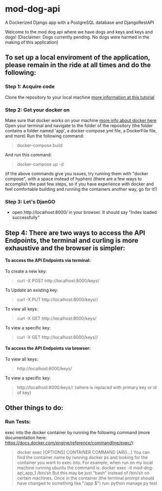 # mod-dog-api
A Dockerized Django app with a PostgreSQL database and DjangoRestAPI

Welcome to the mod dog api where we have dogs and keys and keys and dogs!
(Disclaimer: Dogs currently pending. No dogs were harmed in the making of this application)

## To set up a local enviroment of the application, please remain in the ride at all times and do the following:

### Step 1: Acquire code
Clone the repository to your local machine [more information at this tutorial](https://git-scm.com/book/en/v2/Git-Basics-Getting-a-Git-Repository)

### Step 2: Get your docker on
Make sure that docker works on your machine [more info about docker here](https://docs.docker.com/)
Open your terminal and navigate to the folder of the repository (the folder contains a folder named 'app', a docker-compose.yml file, a DockerFile file, and more)
Run the following command: 
> docker-compose build 

And run this command: 
> docker-compose up -d

(if the above commands give you issues, try running them with "docker compose", with a space instead of hyphen)
(there are a few ways to accomplish the past few steps, so if you have experience with docker and feel comfortable building and running the containers another way, go for it!)

### Step 3: Let's DjanGO
- open http://localhost:8000/ in your browser. It should say "Index loaded successfully"

## Step 4: There are two ways to access the API Endpoints, the terminal and curling is more exhaustive and the browser is simpler:

#### To access the API Endpoints via terminal:
To create a new key:
> curl -X POST http://localhost:8000/keys/

To Update an existing key:
> curl -X PUT http://localhost:8000/keys/<pk>/

To view all keys:
> curl -X GET http://localhost:8000/keys/

To view a specific key:
> curl -X GET http://localhost:8000/keys/<pk>/

#### To access the API Endpoints via browser:
To view all keys:
> http://localhost:8000/keys/

To view a specific key:
> http://localhost:8000/keys/<pk>/
(where <pk> is replaced with primary key or id of key)

## Other things to do:
### Run Tests:
exec into the docker container by running the following command (more documentation here: https://docs.docker.com/engine/reference/commandline/exec/):
> docker exec [OPTIONS] CONTAINER COMMAND [ARG...]
You can find the container name by running docker ps and looking for the container you want to exec into. 
For example, when run on my local machine running ubuntu the command is:
> docker exec -it mod-dog-api_app_1 /bin/sh
But this may be just "bash" instead of /bin/sh on certain machines.
Once in the container (the terminal prompt should have changed to something like "/app $") run:
> python manage.py test
